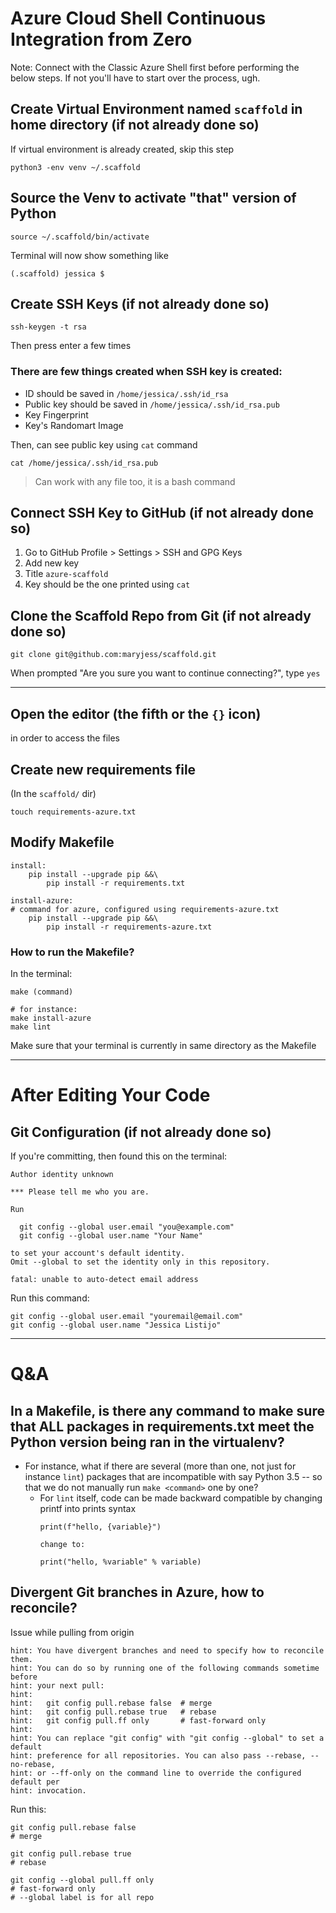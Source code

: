 # Azure Cloud Shell Continuous Integration from Zero

Note: Connect with the Classic Azure Shell first before performing the below steps.
If not you'll have to start over the process, ugh.

## Create Virtual Environment named `scaffold` in home directory (if not already done so)
If virtual environment is already created, skip this step
```
python3 -env venv ~/.scaffold
```

## Source the Venv to activate "that" version of Python
```
source ~/.scaffold/bin/activate
```

Terminal will now show something like
```
(.scaffold) jessica $
```

## Create SSH Keys (if not already done so)
```
ssh-keygen -t rsa
```
Then press enter a few times

### There are few things created when SSH key is created:
* ID should be saved in `/home/jessica/.ssh/id_rsa`
* Public key should be saved in `/home/jessica/.ssh/id_rsa.pub`
* Key Fingerprint
* Key's Randomart Image

Then, can see public key using `cat` command
```
cat /home/jessica/.ssh/id_rsa.pub
```

> Can work with any file too, it is a bash command

## Connect SSH Key to GitHub (if not already done so)
1. Go to GitHub Profile > Settings > SSH and GPG Keys
2. Add new key
3. Title `azure-scaffold`
4. Key should be the one printed using `cat`

## Clone the Scaffold Repo from Git (if not already done so)
```
git clone git@github.com:maryjess/scaffold.git
```

When prompted "Are you sure you want to continue connecting?", type `yes`

---

## Open the editor (the fifth or the `{}` icon)
in order to access the files

## Create new requirements file
(In the `scaffold/` dir)
```
touch requirements-azure.txt
```

## Modify Makefile
```
install:
	pip install --upgrade pip &&\
		pip install -r requirements.txt

install-azure: 
# command for azure, configured using requirements-azure.txt
	pip install --upgrade pip &&\
		pip install -r requirements-azure.txt
```

### How to run the Makefile?
In the terminal:
```
make (command)

# for instance:
make install-azure
make lint
```

Make sure that your terminal is currently in same directory as the Makefile

---
# After Editing Your Code

## Git Configuration (if not already done so)
If you're committing, then found this on the terminal:

```
Author identity unknown

*** Please tell me who you are.

Run

  git config --global user.email "you@example.com"
  git config --global user.name "Your Name"

to set your account's default identity.
Omit --global to set the identity only in this repository.

fatal: unable to auto-detect email address 
```

Run this command:
```
git config --global user.email "youremail@email.com"
git config --global user.name "Jessica Listijo"
```

---

# Q&A

## In a Makefile, is there any command to make sure that ALL packages in requirements.txt meet the Python version being ran in the virtualenv?
* For instance, what if there are several (more than one, not just for instance `lint`) packages that are incompatible with say Python 3.5 -- so that we do not manually run `make <command>` one by one?
  * For `lint` itself, code can be made backward compatible by changing printf into prints syntax
    ```
    print(f"hello, {variable}")
    
    change to:
    
    print("hello, %variable" % variable)
    ```

## Divergent Git branches in Azure, how to reconcile?
Issue while pulling from origin
```
hint: You have divergent branches and need to specify how to reconcile them.
hint: You can do so by running one of the following commands sometime before
hint: your next pull:
hint: 
hint:   git config pull.rebase false  # merge
hint:   git config pull.rebase true   # rebase
hint:   git config pull.ff only       # fast-forward only
hint: 
hint: You can replace "git config" with "git config --global" to set a default
hint: preference for all repositories. You can also pass --rebase, --no-rebase,
hint: or --ff-only on the command line to override the configured default per
hint: invocation.
```

Run this:
```
git config pull.rebase false 
# merge

git config pull.rebase true
# rebase

git config --global pull.ff only
# fast-forward only
# --global label is for all repo 
```